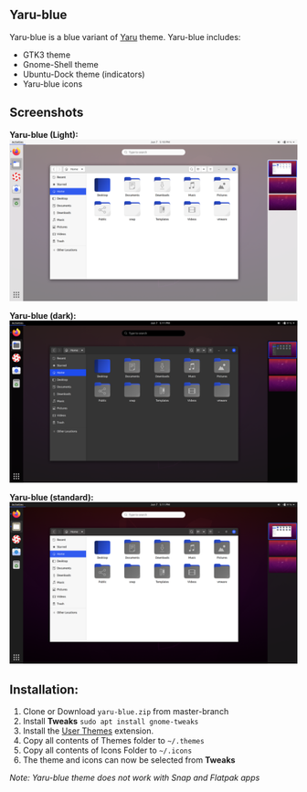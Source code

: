 ## Yaru-blue
Yaru-blue is a blue variant of [Yaru](https://github.com/ubuntu/yaru) theme.
Yaru-blue includes:
- GTK3 theme
- Gnome-Shell theme
- Ubuntu-Dock theme (indicators)
- Yaru-blue icons

## Screenshots
**Yaru-blue (Light):**
![light](Screenshots/light.png)

**Yaru-blue (dark):**
![dark](Screenshots/dark.png)

**Yaru-blue (standard):**
![standard](Screenshots/standard.png)

## Installation:
 1. Clone or Download `yaru-blue.zip` from master-branch
 2. Install **Tweaks** `sudo apt install gnome-tweaks`
 3. Install the [User Themes](https://extensions.gnome.org/extension/19/user-themes/) extension.
 4. Copy all contents of Themes folder to `~/.themes`
 5. Copy all contents of Icons Folder to `~/.icons`
 6. The theme and icons can now be selected from **Tweaks**
 
*Note: Yaru-blue theme does not work with Snap and Flatpak apps*
